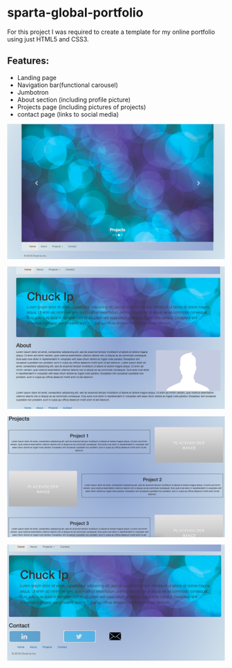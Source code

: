 # sparta-global-portfolio

For this project I was required to create a template for my online portfolio using just HTML5 and CSS3.

## Features:

* Landing page
* Navigation bar(functional carousel)
* Jumbotron
* About section (including profile picture)
* Projects page (including pictures of projects)
* contact page (links to social media)

 ![Landing page screenshot](images/landing-page-screenshot.png)

 ![Landing page screenshot](images/about-page-screenshot.png)

 ![Landing page screenshot](images/projects-page-screenshot.png)

 ![Landing page screenshot](images/contact-page-screenshot.png)
